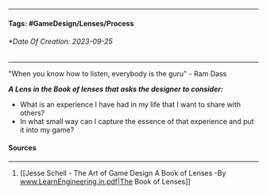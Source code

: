 __________________________________________________________________________
#### **Tags:** #GameDesign/Lenses/Process
###### *Date Of Creation: 2023-09-25
__________________________________________________________________________

"When you know how to listen, everybody is the guru" - Ram Dass

***A Lens in the Book of lenses that asks the designer to consider:***
- What is an experience I have had in my life that I want to share with others?
- In what small way can I capture the essence of that experience and put it into my game?
#### Sources
__________________________________________________________________________
1. [[Jesse Schell - The Art of Game Design A Book of Lenses -By www.LearnEngineering.in.pdf|The Book of Lenses]]